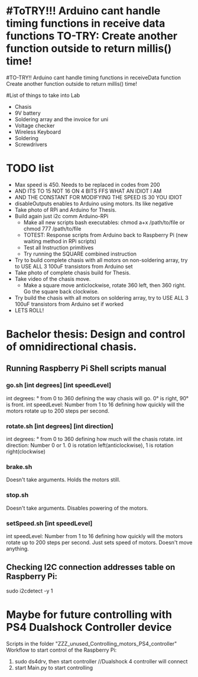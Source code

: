 #ToTRY!!!
Arduino cant handle timing functions in receive data functions
TO-TRY: Create another function outside to return millis() time!
=======
#TO-TRY!!
Arduino cant handle timing functions in receiveData function
Create another function outside to return millis() time!

#List of things to take into Lab
* Chasis
* 9V battery
* Soldering array and the invoice for uni
* Voltage checker
* Wireless Keyboard
* Soldering 
* Screwdrivers

# TODO list
* Max speed is 450. Needs to be replaced in codes from 200
* AND ITS TO 15 NOT 16 ON 4 BITS FFS WHAT AN IDIOT I AM
* AND THE CONSTANT FOR MODIFYING THE SPEED IS 30 YOU IDIOT
* disableOutputs enables to Arduino using motors. Its like negative
* Take photo of RPi and Arduino for Thesis.
* Build again just i2c comm Arduino-RPi
	* Make all new scripts bash executables: chmod a+x /path/to/file or chmod 777 /path/to/file
	* TOTEST: Response scripts from Arduino back to Raspberry Pi (new waiting method in RPi scripts)
	* Test all Instruction primitives
	* Try running the SQUARE combined instruction
* Try to build complete chasis with all motors on non-soldering array, try to USE ALL 3 100uF transistors from Arduino set
* Take photo of complete chasis build for Thesis.
* Take video of the chasis move.
	* Make a square move anticlockwise, rotate 360 left, then 360 right. Go the square back clockwise.
* Try build the chasis with all motors on soldering array, try to USE ALL 3 100uF transistors from Arduino set if worked
* LETS ROLL!

# Bachelor thesis: Design and control of omnidirectional chasis.

## Running Raspberry Pi Shell scripts manual
### go.sh [int degrees] [int speedLevel]
int degrees: ° from 0 to 360 defining the way chasis will go. 0° is right, 90° is front.
int speedLevel: Number from 1 to 16 defining how quickly will the motors rotate up to 200 steps per second.

### rotate.sh [int degrees] [int direction]
int degrees: ° from 0 to 360 defining how much will the chasis rotate.
int direction: Number 0 or 1. 0 is rotation left(anticlockwise), 1 is rotation right(clockwise)

### brake.sh
Doesn't take arguments. Holds the motors still.

### stop.sh
Doesn't take arguments. Disables powering of the motors.

### setSpeed.sh [int speedLevel]
int speedLevel: Number from 1 to 16 defining how quickly will the motors rotate up to 200 steps per second.
Just sets speed of motors. Doesn't move anything.

## Checking I2C connection addresses table on Raspberry Pi:
sudo i2cdetect -y 1



# Maybe for future controlling with PS4 Dualshock Controller device
Scripts in the folder "ZZZ_unused_Controlling_motors_PS4_controller"
Workflow to start control of the Raspberry Pi:
1. sudo ds4drv, then start controller //Dualshock 4 controller will connect
2. start Main.py to start controlling